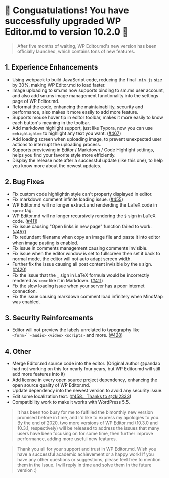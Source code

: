 # 🎉 Conguatulations! You have successfully upgraded WP Editor.md to version 10.2.0 🎉

> After five months of waiting, WP Editor.md's new version has been officially launched, which contains tons of new features.

## 1. Experience Enhancements

* Using webpack to build JavaScript code, reducing the final `.min.js` size by 30%, making WP Editor.md to load faster.
* Image uploading to sm.ms now supports binding to sm.ms user account, and also add sm.ms image management functionality into the settings page of WP Editor.md.
* Reformat the code, enhancing the maintainability, security and performance, also makes it more easily to add more feature.
* Supports mouse hover tip in editor toolbar, makes it more easily to know each button's meaning in the toolbar.
* Add markdown highlight support, just like Typora, now you can use `==highlight==` to highlight any text you want. ([#467](https://github.com/LuRenJiasWorld/WP-Editor.md/issues/467))
* Add loading screen when uploading image, to prevent unexpected user actions to interrupt the uploading process.
* Supports previewing in Editor / Markdown / Code Highlight settings, helps you find your favorite style more efficiently.
* Display the release note after a successful update (like this one), to help you know more about the newest updates.

## 2. Bug Fixes

* Fix custom code highlightin style can't property displayed in editor.
* Fix markdown comment infinite loading issue. ([#455](https://github.com/LuRenJiasWorld/WP-Editor.md/issues/455))
* WP Editor.md will no longer extract and renderding the LaTeX code in `<pre>` tag.
* WP Editor.md will no longer recursively rendering the `$` sign in LaTeX code. ([#411](https://github.com/LuRenJiasWorld/WP-Editor.md/issues/411))
* Fix issue causing "Open links in new page" function failed to work. ([#457](https://github.com/LuRenJiasWorld/WP-Editor.md/issues/457))
* Fix redundant filename when copy an image file and paste it into editor when image pasting is enabled.
* Fix issue in comments management causing comments invisible.
* Fix issue when the editor window is set to fullscreen then set it back to normal mode, the editor will not auto adapt screen width.
* Further fix the issue causing all post content invisible by the `$` sign. ([#420](https://github.com/LuRenJiasWorld/WP-Editor.md/issues/420))
* Fix the issue that the `_` sign in LaTeX formula would be incorrectly rendered as `<em>` like it in Markdown. ([#411](https://github.com/LuRenJiasWorld/WP-Editor.md/issues/411))
* Fix the slow loading issue when your server has a poor internet connection.
* Fix the issue causing markdown comment load infinitely when MindMap was enabled.

## 3. Security Reinforcements

* Editor will not preview the labels unrelated to typography like `<form>``<audio>` `<video>` `<scripts>` and more. ([#428](https://github.com/LuRenJiasWorld/WP-Editor.md/issues/428))

## 4. Other

* Merge Editor.md source code into the editor. (Original author @pandao had not working on this for nearly four years, but WP Editor.md will still add more features into it)
* Add license in every open source project dependency, enhancing the open source quality of WP Editor.md.
* Update dependency into the newest version to avoid any security issue.
* Edit some localization text. ([#458，Thanks to @zkl2333](https://github.com/LuRenJiasWorld/WP-Editor.md/issues/458))
* Compatibility work to make it works with WordPress 5.5.

> It has been too busy for me to fulfilled the bimonthly new version promised before in time, and I'd like to express my apologies to you. By the end of 2020, two more versions of WP Editor.md (10.3.0 and 10.3.1, respectively) will be released to address the issues that many users have been focusing on for some time, then further improve performance, adding more useful new features.

> Thank you all for your support and trust in WP Editor.md. Wish you have a successful academic achievement or a happy work! If you have any other questions or suggestions, please feel free to mention them in the Issue. I will reply in time and solve them in the future version :)